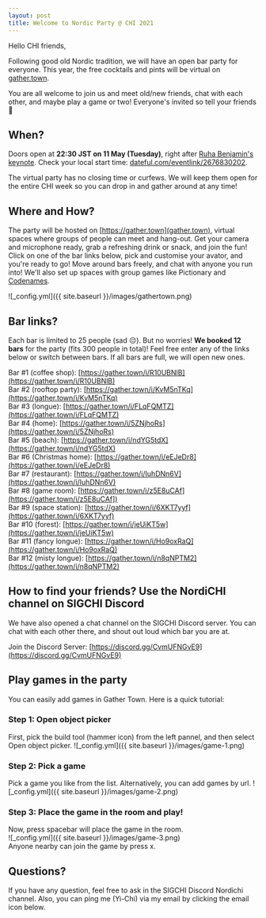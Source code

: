 ```yaml
---
layout: post
title: Welcome to Nordic Party @ CHI 2021
---
```


Hello CHI friends,

Following good old Nordic tradition, we will have an open bar party for everyone. This year, the free cocktails and pints will be virtual on [gather.town](https://gather.town).

You are all welcome to join us and meet old/new friends, chat with each other, and maybe play a game or two! Everyone's invited so tell your friends 🥳

## When? 
Doors open at **22:30 JST on 11 May (Tuesday)**, right after [Ruha Benjamin's keynote](https://programs.sigchi.org/chi/2021/program/content/57590).
Check your local start time: [dateful.com/eventlink/2676830202](https://dateful.com/eventlink/2676830202).

The virtual party has no closing time or curfews. We will keep them open for the entire CHI week so you can drop in and gather around at any time! 

## Where and How?
The party will be hosted on [https://gather.town](gather.town), virtual spaces where groups of people can meet and hang-out. Get your camera and microphone ready, grab a refreshing drink or snack, and join the fun! Click on one of the bar links below, pick and customise your avator, and you're ready to go! Move around bars freely, and chat with anyone you run into! We'll also set up spaces with group games like Pictionary and [Codenames](https://codenames.game). 

![_config.yml]({{ site.baseurl }}/images/gathertown.png)

## Bar links?
Each bar is limited to 25 people (sad 😔). But no worries! **We booked 12 bars** for the party (fits 300 people in total)! 
Feel free enter any of the links below or switch between bars. If all bars are full, we will open new ones.

Bar #1 (coffee shop): [https://gather.town/i/R10UBNlB](https://gather.town/i/R10UBNlB)<br/>
Bar #2 (rooftop party): [https://gather.town/i/KvM5nTKq](https://gather.town/i/KvM5nTKq)<br/>
Bar #3 (longue):  [https://gather.town/i/FLqFQMTZ](https://gather.town/i/FLqFQMTZ)<br/>
Bar #4 (home): [https://gather.town/i/5ZNjhoRs](https://gather.town/i/5ZNjhoRs)<br/>
Bar #5 (beach): [https://gather.town/i/ndYG5tdX](https://gather.town/i/ndYG5tdX)<br/>
Bar #6 (Christmas home): [https://gather.town/i/eEJeDr8](https://gather.town/i/eEJeDr8)<br/>
Bar #7 (restaurant): [https://gather.town/i/IuhDNn6V](https://gather.town/i/IuhDNn6V)<br/>
Bar #8 (game room): [https://gather.town/i/z5E8uCAf](https://gather.town/i/z5E8uCAf])<br/>
Bar #9 (space station): [https://gather.town/i/6XKT7yyf](https://gather.town/i/6XKT7yyf)<br/>
Bar #10 (forest): [https://gather.town/i/jeUiKT5w](https://gather.town/i/jeUiKT5w)<br/>
Bar #11 (fancy longue): [https://gather.town/i/Ho9oxRaQ](https://gather.town/i/Ho9oxRaQ)<br/>
Bar #12 (misty longue): [https://gather.town/i/n8qNPTM2](https://gather.town/i/n8qNPTM2)<br/>

## How to find your friends? Use the NordiCHI channel on SIGCHI Discord
We have also opened a chat channel on the SIGCHI Discord server. You can chat with each other there, and shout out loud which bar you are at. 

Join the Discord Server: [https://discord.gg/CvmUFNGvE9](https://discord.gg/CvmUFNGvE9)

## Play games in the party

You can easily add games in Gather Town. Here is a quick tutorial: <br>

### Step 1: Open object picker
First, pick the build tool (hammer icon) from the left pannel, and then select Open object picker.
![_config.yml]({{ site.baseurl }}/images/game-1.png)

### Step 2: Pick a game
Pick a game you like from the list. Alternatively, you can add games by url.
![_config.yml]({{ site.baseurl }}/images/game-2.png)

### Step 3: Place the game in the room and play!
Now, press spacebar will place the game in the room. <br>
![_config.yml]({{ site.baseurl }}/images/game-3.png) <br>
Anyone nearby can join the game by press x.

## Questions?

If you have any question, feel free to ask in the SIGCHI Discord Nordichi channel. Also, you can ping me (Yi-Chi) via my email by clicking the email icon below. 

